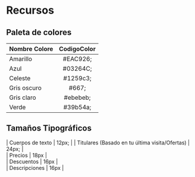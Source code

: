 
# Recursos

## Paleta de colores
| Nombre Colore  | CodigoColor  | 
| :------------ |:---------------:| 
| Amarillo      |  #EAC926; | 
| Azul          |  #03264C; |  
| Celeste       |  #1259c3; |   
| Gris oscuro   |  #667;    |    
| Gris claro    |  #ebebeb; |    
| Verde         |  #39b54a; |    


## Tamaños Tipográficos

| Cuerpos de texto                               | 12px;  | 
| Titulares (Basado en tu última visita/Ofertas) |  24px; |  
|   Precios                                      |  18px  |   
|   Descuentos                                   |  16px  |    
|   Descripciones                                |  16px  |    

